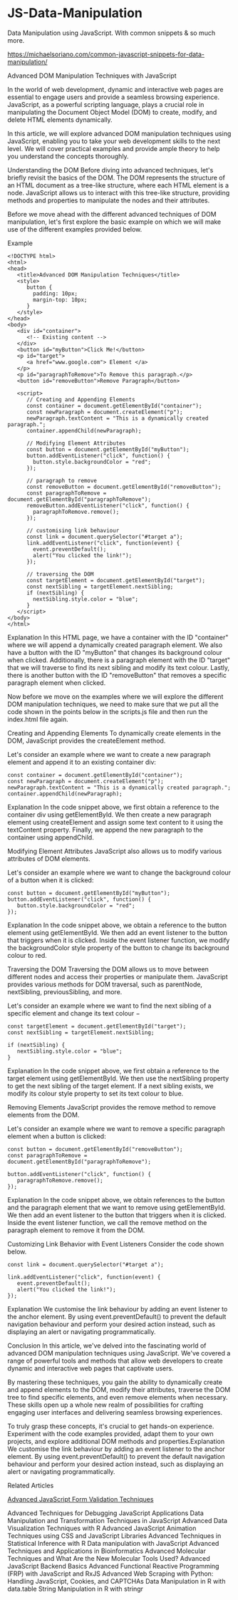# JS-Data-Manipulation
Data Manipulation using JavaScript.  With common snippets &amp; so much more.

https://michaelsoriano.com/common-javascript-snippets-for-data-manipulation/

Advanced DOM Manipulation Techniques with JavaScript

In the world of web development, dynamic and interactive web pages are essential to engage users and provide a seamless browsing experience. JavaScript, as a powerful scripting language, plays a crucial role in manipulating the Document Object Model (DOM) to create, modify, and delete HTML elements dynamically.

In this article, we will explore advanced DOM manipulation techniques using JavaScript, enabling you to take your web development skills to the next level. We will cover practical examples and provide ample theory to help you understand the concepts thoroughly.

Understanding the DOM
Before diving into advanced techniques, let's briefly revisit the basics of the DOM. The DOM represents the structure of an HTML document as a tree-like structure, where each HTML element is a node. JavaScript allows us to interact with this tree-like structure, providing methods and properties to manipulate the nodes and their attributes.

Before we move ahead with the different advanced techniques of DOM manipulation, let's first explore the basic example on which we will make use of the different examples provided below.

Example

```
<!DOCTYPE html>
<html>
<head>
   <title>Advanced DOM Manipulation Techniques</title>
   <style>
      button {
        padding: 10px;
        margin-top: 10px;
      }
   </style>
</head>  
<body>
   <div id="container">
      <!-- Existing content -->
   </div>
   <button id="myButton">Click Me!</button>
   <p id="target">
      <a href="www.google.com"> Element </a>
   </p>
   <p id="paragraphToRemove">To Remove this paragraph.</p>
   <button id="removeButton">Remove Paragraph</button>
	
   <script>	
      // Creating and Appending Elements
      const container = document.getElementById("container");
      const newParagraph = document.createElement("p");
      newParagraph.textContent = "This is a dynamically created paragraph.";
      container.appendChild(newParagraph);
	  
      // Modifying Element Attributes
      const button = document.getElementById("myButton");
      button.addEventListener("click", function() {
        button.style.backgroundColor = "red";
      });
	  
      // paragraph to remove
      const removeButton = document.getElementById("removeButton");
      const paragraphToRemove = document.getElementById("paragraphToRemove");
      removeButton.addEventListener("click", function() {
        paragraphToRemove.remove();
      });
	  
      // customising link behaviour
      const link = document.querySelector("#target a");
      link.addEventListener("click", function(event) {
        event.preventDefault();
        alert("You clicked the link!");
      });
	  
      // traversing the DOM
      const targetElement = document.getElementById("target");
      const nextSibling = targetElement.nextSibling;
      if (nextSibling) {
        nextSibling.style.color = "blue";
      }	  
   </script>
</body>
</html>
```
Explanation
In this HTML page, we have a container with the ID "container" where we will append a dynamically created paragraph element. We also have a button with the ID "myButton" that changes its background colour when clicked. Additionally, there is a paragraph element with the ID "target" that we will traverse to find its next sibling and modify its text colour. Lastly, there is another button with the ID "removeButton" that removes a specific paragraph element when clicked.

Now before we move on the examples where we will explore the different DOM manipulation techniques, we need to make sure that we put all the code shown in the points below in the scripts.js file and then run the index.html file again.

Creating and Appending Elements
To dynamically create elements in the DOM, JavaScript provides the createElement method.

Let's consider an example where we want to create a new paragraph element and append it to an existing container div:

```
const container = document.getElementById("container");
const newParagraph = document.createElement("p");
newParagraph.textContent = "This is a dynamically created paragraph.";
container.appendChild(newParagraph);
```

Explanation
In the code snippet above, we first obtain a reference to the container div using getElementById. We then create a new paragraph element using createElement and assign some text content to it using the textContent property. Finally, we append the new paragraph to the container using appendChild.

Modifying Element Attributes
JavaScript also allows us to modify various attributes of DOM elements.

Let's consider an example where we want to change the background colour of a button when it is clicked:

```
const button = document.getElementById("myButton");
button.addEventListener("click", function() {
   button.style.backgroundColor = "red";
});
```

Explanation
In the code snippet above, we obtain a reference to the button element using getElementById. We then add an event listener to the button that triggers when it is clicked. Inside the event listener function, we modify the backgroundColor style property of the button to change its background colour to red.

Traversing the DOM
Traversing the DOM allows us to move between different nodes and access their properties or manipulate them. JavaScript provides various methods for DOM traversal, such as parentNode, nextSibling, previousSibling, and more.

Let's consider an example where we want to find the next sibling of a specific element and change its text colour −

```
const targetElement = document.getElementById("target");
const nextSibling = targetElement.nextSibling;

if (nextSibling) {
   nextSibling.style.color = "blue";
}
```

Explanation
In the code snippet above, we first obtain a reference to the target element using getElementById. We then use the nextSibling property to get the next sibling of the target element. If a next sibling exists, we modify its colour style property to set its text colour to blue.

Removing Elements
JavaScript provides the remove method to remove elements from the DOM.

Let's consider an example where we want to remove a specific paragraph element when a button is clicked:

```
const button = document.getElementById("removeButton");
const paragraphToRemove = document.getElementById("paragraphToRemove");

button.addEventListener("click", function() {
   paragraphToRemove.remove();
});
```

Explanation
In the code snippet above, we obtain references to the button and the paragraph element that we want to remove using getElementById. We then add an event listener to the button that triggers when it is clicked. Inside the event listener function, we call the remove method on the paragraph element to remove it from the DOM.

Customizing Link Behavior with Event Listeners
Consider the code shown below.

```
const link = document.querySelector("#target a");

link.addEventListener("click", function(event) {
   event.preventDefault();
   alert("You clicked the link!");
});
```

Explanation
We customise the link behaviour by adding an event listener to the anchor element. By using event.preventDefault() to prevent the default navigation behaviour and perform your desired action instead, such as displaying an alert or navigating programmatically.

Conclusion
In this article, we've delved into the fascinating world of advanced DOM manipulation techniques using JavaScript. We've covered a range of powerful tools and methods that allow web developers to create dynamic and interactive web pages that captivate users.

By mastering these techniques, you gain the ability to dynamically create and append elements to the DOM, modify their attributes, traverse the DOM tree to find specific elements, and even remove elements when necessary. These skills open up a whole new realm of possibilities for crafting engaging user interfaces and delivering seamless browsing experiences.

To truly grasp these concepts, it's crucial to get hands-on experience. Experiment with the code examples provided, adapt them to your own projects, and explore additional DOM methods and properties.Explanation
We customise the link behaviour by adding an event listener to the anchor element. By using event.preventDefault() to prevent the default navigation behaviour and perform your desired action instead, such as displaying an alert or navigating programmatically.

Related Articles

<a href="https://www.tutorialspoint.com/advanced-javascript-form-validation-techniques">Advanced JavaScript Form Validation Techniques</a>

Advanced Techniques for Debugging JavaScript Applications
Data Manipulation and Transformation Techniques in JavaScript
Advanced Data Visualization Techniques with R
Advanced JavaScript Animation Techniques using CSS and JavaScript Libraries
Advanced Techniques in Statistical Inference with R
Data manipulation with JavaScript
Advanced Techniques and Applications in Bioinformatics
Advanced Molecular Techniques and What Are the New Molecular Tools Used?
Advanced JavaScript Backend Basics
Advanced Functional Reactive Programming (FRP) with JavaScript and RxJS
Advanced Web Scraping with Python: Handling JavaScript, Cookies, and CAPTCHAs
Data Manipulation in R with data.table
String Manipulation in R with stringr




